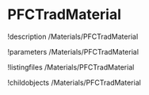 <!-- MOOSE Documentation Stub: Remove this when content is added. -->

# PFCTradMaterial
!description /Materials/PFCTradMaterial

!parameters /Materials/PFCTradMaterial

!listingfiles /Materials/PFCTradMaterial

!childobjects /Materials/PFCTradMaterial
